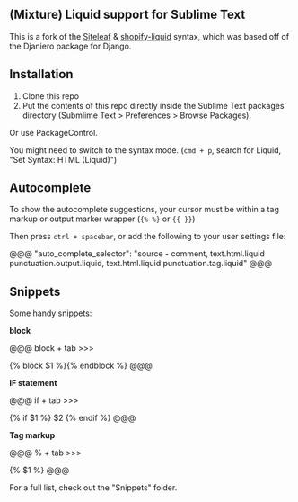 ## (Mixture) Liquid support for Sublime Text

This is a fork of the [Siteleaf](https://github.com/siteleaf/liquid-syntax-mode) & [shopify-liquid](https://bitbucket.org/granteagon/shopify-liquid) syntax, which was based off of the Djaniero package for Django.

## Installation

1. Clone this repo
2. Put the contents of this repo directly inside the Sublime Text packages directory (Submlime Text > Preferences > Browse Packages).

Or use PackageControl.

You might need to switch to the syntax mode. (`cmd + p`, search for Liquid, "Set Syntax: HTML (Liquid)")

## Autocomplete

To show the autocomplete suggestions, your cursor must be within a tag markup or output marker wrapper (`{% %}` or `{{ }}`) 

Then press `ctrl + spacebar`, or add the following to your user settings file:

@@@
"auto_complete_selector": "source - comment, text.html.liquid punctuation.output.liquid, text.html.liquid punctuation.tag.liquid"
@@@

## Snippets

Some handy snippets:

**block**

@@@
block + tab >>>

{% block $1 %}{% endblock %}
@@@


**IF statement**

@@@
if + tab >>>

{% if $1 %}
  $2
{% endif %}
@@@

**Tag markup**

@@@
% + tab >>>

{% $1 %}
@@@

For a full list, check out the "Snippets" folder.